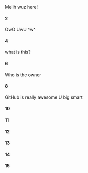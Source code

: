 Melih wuz here!
#### 2
OwO UwU ^w^
#### 4
what is this?
#### 6
Who is the owner 
#### 8

GitHub is really awesome
U big smart 
#### 10
#### 11
#### 12
#### 13
#### 14
#### 15